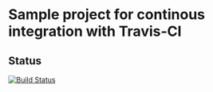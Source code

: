 # Sample project for continous integration with Travis-CI

## Status
[![Build Status](https://travis-ci.org/stephenkingston/build_system.png?branch=master)](https://travis-ci.org/stephenkingston/build_system)